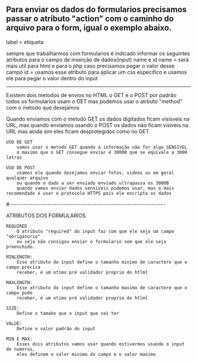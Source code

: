 Para enviar os dados do formularios precisamos passar 
o atributo "action" com o caminho do arquivo para 
o form, igual o exemplo abaixo.
-----------------------------------
label = etiqueta

sempre que trabalharmos com formularios é indicado informar 
os seguintes atributos para o campo de inserção de dados(input)
name e id 
name = será mais util para html e para o php caso precisamos pegar 
o valor desse campo
id = usamos esse atributo para aplicar um css especifico e usamos ele para pegar o valor dentro do input 

----------------------------------------------
Existem dois metodos de envios no HTML
o GET e o POST
por padrão todos os formularios usam o GET
mas podemos usar o atrbuto "method" com o metodo que desejamos

Quando enviamos com o metodo GET os dados digitados ficam visisveis na URL, mas
quando enviamos usando o POST os dados não ficam visiveis na URL mas ainda sim eles ficam 
desprotegidos como no GET

    USO DE GET
        vamos usar o metodo GET quando a informação não for algo SENSIVEL
        o maximo que o GET consegue enviar é 3000B que se equivale a 3000 letras 

    USO DE POST
        usamos ele quando desejamos enviar fotos, videos ou em geral qualquer arquivo
        ou quando o dado a ser enviado enviado ultrapassa os 3000B
        quando vamos enviar dados sensiveis podemos usar, mas o mais recomendado é usar o protocolo HTTPS pois ele encripta os dados

#------------------------------------------------------------------

ATRIBUTOS DOS FORMULARIOS

  
    REQUIRED
        O atributo "required" do input faz com que ele seja um campo "obrigatorio"
        ou seja não consigou enviar o formulario sem que ele seja preenchido.
    
    MINLENGTH:
        Esse atributo do input define o tamanho minimo de caractere que o campo precisa
        receber, é um otimo pré validador proprio do htlml

    MAXLENGTH:
        Esse atributo do input define o tamanho maximo de caractere que o campo pode 
        receber, é um otimo pré validador proprio do htlml
    
    SIZE:
        Define o tamaho que o input que vai ter
    
    VALUE:
        Define o valor padrão do input

    MIN E MAX:
        Esses dois atributos vamos usar quando estivermos usando o input de numeros,
        eles definem o valor minimo do campo e o valor maximo
     